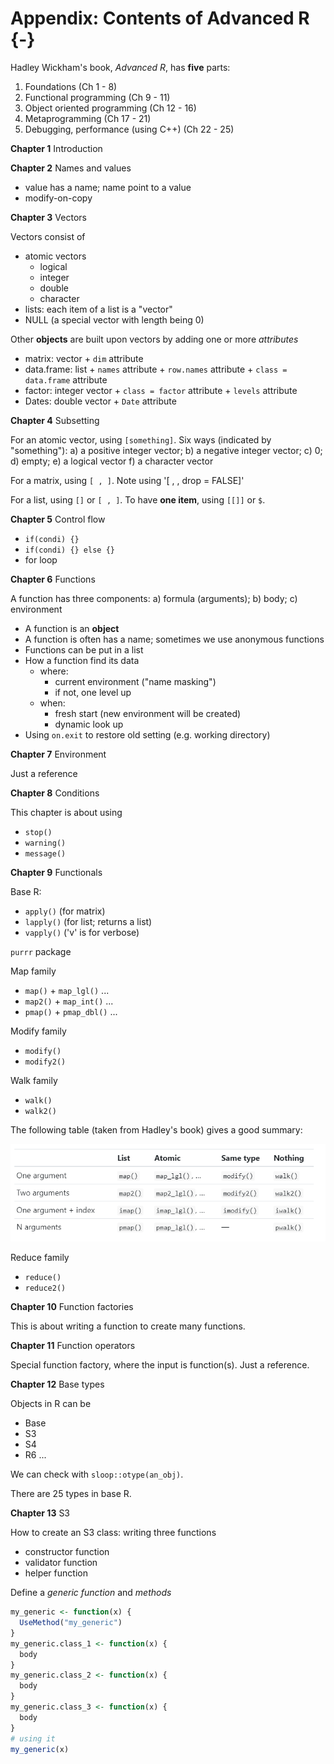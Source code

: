 # Appendix: Contents of Advanced R {-}

Hadley Wickham's book, *Advanced R*, has **five** parts:

1. Foundations (Ch 1 - 8)
1. Functional programming (Ch 9 - 11)
1. Object oriented programming (Ch 12 - 16)
1. Metaprogramming (Ch 17 - 21)
1. Debugging, performance (using C++) (Ch 22 - 25)

**Chapter 1** Introduction

**Chapter 2** Names and values

- value has a name; name point to a value
- modify-on-copy

**Chapter 3** Vectors

Vectors consist of
- atomic vectors
    - logical 
    - integer
    - double
    - character
- lists: each item of a list is a "vector"
- NULL (a special vector with length being 0)

Other **objects** are built upon vectors by adding one or more *attributes*

- matrix: vector + `dim` attribute
- data.frame: list + `names` attribute + `row.names` attribute + `class = data.frame` attribute
- factor: integer vector + `class = factor` attribute + `levels` attribute
- Dates: double vector + `Date` attribute

**Chapter 4** Subsetting

For an atomic vector, using `[something]`. Six ways (indicated by "something"): 
a) a positive integer vector; b) a negative integer vector; c) 0; d) empty; e) a logical vector
f) a character vector

For a matrix, using `[ , ]`. Note using '[ , , drop = FALSE]' 

For a list, using `[]` or `[ , ]`. To have **one item**, using `[[]]` or `$`.


**Chapter 5** Control flow

- `if(condi) {}`
- `if(condi) {} else {}`
- for loop

**Chapter 6** Functions

A function has three components: a) formula (arguments); b) body; c) environment

- A function is an **object**
- A function is often has a name; sometimes we use anonymous functions
- Functions can be put in a list
- How a function find its data
    - where: 
        - current environment ("name masking")
        - if not, one level up
    - when:
        - fresh start (new environment will be created)
        - dynamic look up
- Using `on.exit` to restore old setting (e.g. working directory)

**Chapter 7** Environment 

Just a reference

**Chapter 8** Conditions

This chapter is about using

- `stop()`
- `warning()`
- `message()`

**Chapter 9** Functionals

Base R:

- `apply()` (for matrix)
- `lapply()` (for list; returns a list)
- `vapply()` ('v' is for verbose)

`purrr` package

Map family

- `map()` + `map_lgl()`  ...
- `map2()` + `map_int()`  ...
- `pmap()` + `pmap_dbl()` ...

Modify family

- `modify()`
- `modify2()`

Walk family

- `walk()`
- `walk2()`

The following table (taken from Hadley's book) gives a good summary:

![](./figs/purrr_pic.PNG)

Reduce family

- `reduce()`
- `reduce2()`

**Chapter 10** Function factories

This is about writing a function to create many functions.

**Chapter 11** Function operators

Special function factory, where the input is function(s). Just a reference.

**Chapter 12** Base types

Objects in R can be 

- Base
- S3
- S4
- R6 ...

We can check with `sloop::otype(an_obj)`.

There are 25 types in base R.

**Chapter 13** S3

How to create an S3 class: writing three functions

- constructor function
- validator function
- helper function

Define a *generic function* and *methods*

```r
my_generic <- function(x) {
  UseMethod("my_generic")
}
my_generic.class_1 <- function(x) {
  body
}
my_generic.class_2 <- function(x) {
  body
}
my_generic.class_3 <- function(x) {
  body
}
# using it
my_generic(x)
```









        

